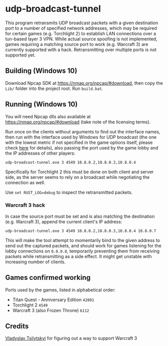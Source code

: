 # udp-broadcast-tunnel

This program retransmits UDP broadcast packets with a given destination port to a number of specified network addresses, which may be required for certain games (e.g. Torchlight 2) to establish LAN connections over a tun-based layer 3 VPN. While actual source spoofing is not implemented, games requiring a matching source port to work (e.g. Warcraft 3) are currently supported with a hack. Retransmitting over multiple ports is not supported yet.

## Building (Windows 10)

Download Npcap SDK at https://nmap.org/npcap/#download, then copy the `Lib/` folder into the project root.
Run `build.bat`.

## Running (Windows 10)

You will need Npcap dlls also available at https://nmap.org/npcap/#download (take note of the licensing terms).

Run once on the clients without arguments to find out the interface names, then run with the interface used by Windows for UDP broadcast (the one with the lowest metric if not specified in the game options itself, please check [here](http://ratmirkarabut.com/articles/setting-up-openvpn-server-for-torchlight-2/) for details), also passing the port used by the game lobby and the IP addresses of other players:

```
udp-broadcast-tunnel.exe 3 4549 10.8.0.2,10.8.0.3,10.8.0.4
```

Specifically for Torchlight 2 this must be done on both client and server side, as the server seems to rely on a broadcast while negotiating the connection as well.

Use `set RUST_LOG=debug` to inspect the retransmitted packets.

### Warcraft 3 hack 

In case the source port must be set and is also matching the destination (e.g. Warcraft 3), append the current client's IP address:

```
udp-broadcast-tunnel.exe 3 4549 10.8.0.2,10.8.0.3,10.8.0.4 10.8.0.7
```

This will make the tool attempt to momentarily bind to the given address to send out the captured packets, and should work for games listening for the lobby connections on `0.0.0.0`, temporarily preventing them from receiving packets while retransmitting as a side effect. It might get unstable with increasing number of clients.

## Games confirmed working

Ports used by the games, listed in alphabetical order:

- Titan Quest - Anniversary Edition `42801`
- Torchlight 2 `4549`
- Warcraft 3 (also Frozen Throne) `6112`

## Credits

[Vladyslav Tsilytskyi](https://github.com/tvladyslav) for figuring out a way to support Warcraft 3